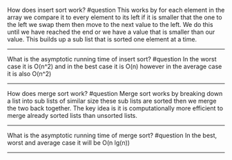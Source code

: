 How does insert sort work? #question 
	This works by for each element in the array we compare it to every element to its left if it is smaller that the one to the left we swap them then move to the next value to the left. We do this until we have reached the end or we have a value that is smaller than our value. This builds up a sub list that is sorted one element at a time.

---
What is the asymptotic running time of insert sort? #question 
	In the worst case it is O(n^2) and in the best case it is O(n) however in the average case it is also O(n^2)

---
How does merge sort work? #question 
	Merge sort works by breaking down a list into sub lists of similar size these sub lists are sorted then we merge the two back together. The key idea is it is computationally more efficient to merge already sorted lists than unsorted lists.

---
What is the asymptotic running time of merge sort? #question 
	In the best, worst and average case it will be O(n lg(n))

---
